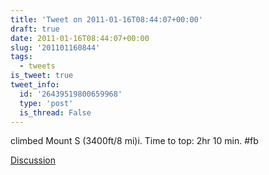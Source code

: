 ```yaml
---
title: 'Tweet on 2011-01-16T08:44:07+00:00'
draft: true
date: 2011-01-16T08:44:07+00:00
slug: '201101160844'
tags:
  - tweets
is_tweet: true
tweet_info:
  id: '26439519800659968'
  type: 'post'
  is_thread: False
---
```




climbed Mount S (3400ft/8 mi)i. Time to top: 2hr 10 min. #fb

[Discussion](https://x.com/sytelus/status/26439519800659968)

